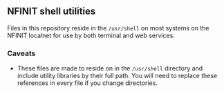 NFINIT shell utilities
----------------------

Files in this repository reside in the `/usr/shell` on most systems on the NFINIT localnet for use by both terminal and web services.

### Caveats

* These files are made to reside on in the `/usr/shell` directory and include
  utility libraries by their full path. You will need to replace these
  references in every file if you change directories.
